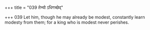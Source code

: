 +++
title = "039 तेभ्यो ऽधिगच्छेद्"

+++
039	Let him, though he may already be modest, constantly learn modesty from them; for a king who is modest never perishes.